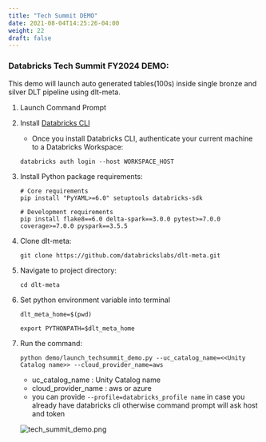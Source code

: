 ```yaml
---
title: "Tech Summit DEMO"
date: 2021-08-04T14:25:26-04:00
weight: 22
draft: false
---
```


### Databricks Tech Summit FY2024 DEMO:
This demo will launch auto generated tables(100s) inside single bronze and silver DLT pipeline using dlt-meta.

1. Launch Command Prompt

2. Install [Databricks CLI](https://docs.databricks.com/dev-tools/cli/index.html)
    - Once you install Databricks CLI, authenticate your current machine to a Databricks Workspace:
    
    ```commandline
    databricks auth login --host WORKSPACE_HOST
    ```

3. Install Python package requirements:
    ```commandline
    # Core requirements
    pip install "PyYAML>=6.0" setuptools databricks-sdk

    # Development requirements
    pip install flake8==6.0 delta-spark==3.0.0 pytest>=7.0.0 coverage>=7.0.0 pyspark==3.5.5
    ```

4. Clone dlt-meta:
    ```commandline
    git clone https://github.com/databrickslabs/dlt-meta.git 
    ```

5. Navigate to project directory:
    ```commandline
    cd dlt-meta
    ```

6. Set python environment variable into terminal
    ```commandline
    dlt_meta_home=$(pwd)
    ```
    ```commandline
    export PYTHONPATH=$dlt_meta_home
    ```

7. Run the command:
    ```commandline
    python demo/launch_techsummit_demo.py --uc_catalog_name=<<Unity Catalog name>> --cloud_provider_name=aws
    ```
    - uc_catalog_name : Unity Catalog name
    - cloud_provider_name : aws or azure
    - you can provide `--profile=databricks_profile name` in case you already have databricks cli otherwise command prompt will ask host and token

    ![tech_summit_demo.png](/images/tech_summit_demo.png)
